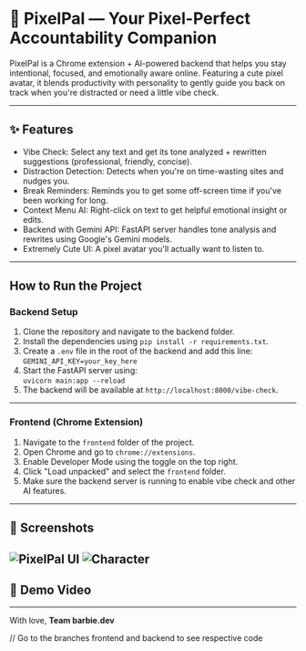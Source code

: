 # 🎀 PixelPal — Your Pixel-Perfect Accountability Companion

PixelPal is a Chrome extension + AI-powered backend that helps you stay intentional, focused, and emotionally aware online. Featuring a cute pixel avatar, it blends productivity with personality to gently guide you back on track when you're distracted or need a little vibe check.

---

## ✨ Features

- Vibe Check: Select any text and get its tone analyzed + rewritten suggestions (professional, friendly, concise).
- Distraction Detection: Detects when you're on time-wasting sites and nudges you.
- Break Reminders: Reminds you to get some off-screen time if you've been working for long.
- Context Menu AI: Right-click on text to get helpful emotional insight or edits.
- Backend with Gemini API: FastAPI server handles tone analysis and rewrites using Google's Gemini models.
- Extremely Cute UI: A pixel avatar you'll actually want to listen to.

---

## How to Run the Project

### Backend Setup

1. Clone the repository and navigate to the backend folder.
2. Install the dependencies using `pip install -r requirements.txt`.
3. Create a `.env` file in the root of the backend and add this line:  
   `GEMINI_API_KEY=your_key_here`
4. Start the FastAPI server using:  
   `uvicorn main:app --reload`
5. The backend will be available at `http://localhost:8000/vibe-check`.

---

### Frontend (Chrome Extension)

1. Navigate to the `frontend` folder of the project.
2. Open Chrome and go to `chrome://extensions`.
3. Enable Developer Mode using the toggle on the top right.
4. Click "Load unpacked" and select the `frontend` folder.
5. Make sure the backend server is running to enable vibe check and other AI features.

---

## 📸 Screenshots

![PixelPal UI](https://github.com/user-attachments/assets/2c46f10e-9370-459c-b373-a213b88a9cfa)
![Character](https://github.com/user-attachments/assets/023d6308-6c52-4fac-a298-40e0a6048854)
---

## 🎥 Demo Video

---

With love, **Team barbie.dev**

// Go to the branches frontend and backend to see respective code
